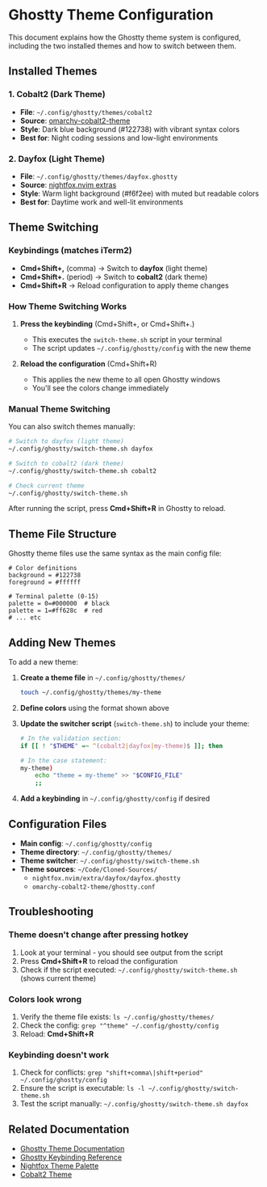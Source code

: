 # Ghostty Theme Configuration

This document explains how the Ghostty theme system is configured, including the two installed themes and how to switch between them.

## Installed Themes

### 1. Cobalt2 (Dark Theme)
- **File**: `~/.config/ghostty/themes/cobalt2`
- **Source**: [omarchy-cobalt2-theme](https://github.com/hoblin/omarchy-cobalt2-theme)
- **Style**: Dark blue background (#122738) with vibrant syntax colors
- **Best for**: Night coding sessions and low-light environments

### 2. Dayfox (Light Theme)
- **File**: `~/.config/ghostty/themes/dayfox.ghostty`
- **Source**: [nightfox.nvim extras](https://github.com/EdenEast/nightfox.nvim)
- **Style**: Warm light background (#f6f2ee) with muted but readable colors
- **Best for**: Daytime work and well-lit environments

## Theme Switching

### Keybindings (matches iTerm2)
- **Cmd+Shift+,** (comma) → Switch to **dayfox** (light theme)
- **Cmd+Shift+.** (period) → Switch to **cobalt2** (dark theme)
- **Cmd+Shift+R** → Reload configuration to apply theme changes

### How Theme Switching Works

1. **Press the keybinding** (Cmd+Shift+, or Cmd+Shift+.)
   - This executes the `switch-theme.sh` script in your terminal
   - The script updates `~/.config/ghostty/config` with the new theme

2. **Reload the configuration** (Cmd+Shift+R)
   - This applies the new theme to all open Ghostty windows
   - You'll see the colors change immediately

### Manual Theme Switching

You can also switch themes manually:

```bash
# Switch to dayfox (light theme)
~/.config/ghostty/switch-theme.sh dayfox

# Switch to cobalt2 (dark theme)
~/.config/ghostty/switch-theme.sh cobalt2

# Check current theme
~/.config/ghostty/switch-theme.sh
```

After running the script, press **Cmd+Shift+R** in Ghostty to reload.

## Theme File Structure

Ghostty theme files use the same syntax as the main config file:

```
# Color definitions
background = #122738
foreground = #ffffff

# Terminal palette (0-15)
palette = 0=#000000  # black
palette = 1=#ff628c  # red
# ... etc
```

## Adding New Themes

To add a new theme:

1. **Create a theme file** in `~/.config/ghostty/themes/`
   ```bash
   touch ~/.config/ghostty/themes/my-theme
   ```

2. **Define colors** using the format shown above

3. **Update the switcher script** (`switch-theme.sh`) to include your theme:
   ```bash
   # In the validation section:
   if [[ ! "$THEME" =~ ^(cobalt2|dayfox|my-theme)$ ]]; then

   # In the case statement:
   my-theme)
       echo "theme = my-theme" >> "$CONFIG_FILE"
       ;;
   ```

4. **Add a keybinding** in `~/.config/ghostty/config` if desired

## Configuration Files

- **Main config**: `~/.config/ghostty/config`
- **Theme directory**: `~/.config/ghostty/themes/`
- **Theme switcher**: `~/.config/ghostty/switch-theme.sh`
- **Theme sources**: `~/Code/Cloned-Sources/`
  - `nightfox.nvim/extra/dayfox/dayfox.ghostty`
  - `omarchy-cobalt2-theme/ghostty.conf`

## Troubleshooting

### Theme doesn't change after pressing hotkey
1. Look at your terminal - you should see output from the script
2. Press **Cmd+Shift+R** to reload the configuration
3. Check if the script executed: `~/.config/ghostty/switch-theme.sh` (shows current theme)

### Colors look wrong
1. Verify the theme file exists: `ls ~/.config/ghostty/themes/`
2. Check the config: `grep "^theme" ~/.config/ghostty/config`
3. Reload: **Cmd+Shift+R**

### Keybinding doesn't work
1. Check for conflicts: `grep "shift+comma\|shift+period" ~/.config/ghostty/config`
2. Ensure the script is executable: `ls -l ~/.config/ghostty/switch-theme.sh`
3. Test the script manually: `~/.config/ghostty/switch-theme.sh dayfox`

## Related Documentation

- [Ghostty Theme Documentation](https://ghostty.org/docs/config/reference#theme)
- [Ghostty Keybinding Reference](https://ghostty.org/docs/config/keybind/reference)
- [Nightfox Theme Palette](https://github.com/EdenEast/nightfox.nvim)
- [Cobalt2 Theme](https://github.com/hoblin/omarchy-cobalt2-theme)
